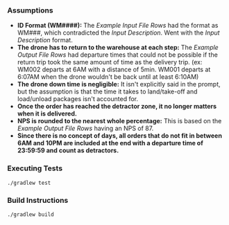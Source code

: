### Assumptions

* **ID Format (WM####):** The *Example Input File Rows* had the format as WM###, which contradicted the *Input Description*. Went with the *Input Description* format.
* **The drone has to return to the warehouse at each step:** The *Example Output File Rows* had departure times that could not be possible if the return trip took the same amount of time as the delivery trip. (ex: WM002 departs at 6AM with a distance of 5min. WM001 departs at 6:07AM when the drone wouldn't be back until at least 6:10AM)
* **The drone down time is negligible:** It isn't explicitly said in the prompt, but the assumption is that the time it takes to land/take-off and load/unload packages isn't accounted for.
* **Once the order has reached the detractor zone, it no longer matters when it is delivered.**
* **NPS is rounded to the nearest whole percentage:** This is based on the *Example Output File Rows* having an NPS of 87.
* **Since there is no concept of days, all orders that do not fit in between 6AM and 10PM are included at the end with a departure time of 23:59:59 and count as detractors.**

### Executing Tests
```
./gradlew test
```

### Build Instructions
```
./gradlew build
```